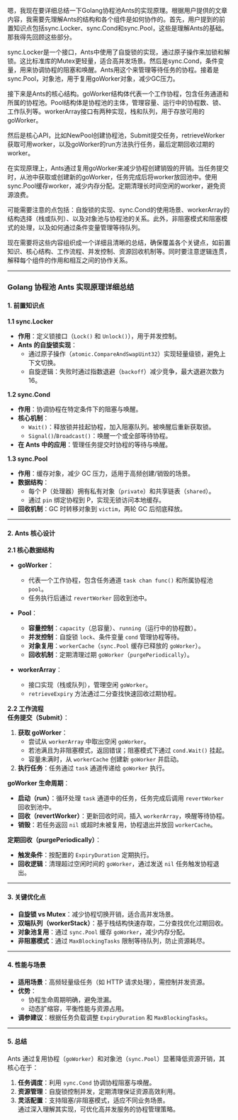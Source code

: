 嗯，我现在要详细总结一下Golang协程池Ants的实现原理。根据用户提供的文章内容，我需要先理解Ants的结构和各个组件是如何协作的。首先，用户提到的前置知识点包括sync.Locker、sync.Cond和sync.Pool，这些是理解Ants的基础。那我得先回顾这些部分。

sync.Locker是一个接口，Ants中使用了自旋锁的实现，通过原子操作来加锁和解锁。这比标准库的Mutex更轻量，适合高并发场景。然后是sync.Cond，条件变量，用来协调协程的阻塞和唤醒。Ants用这个来管理等待任务的协程。接着是sync.Pool，对象池，用于复用goWorker对象，减少GC压力。

接下来是Ants的核心结构。goWorker结构体代表一个工作协程，包含任务通道和所属的协程池。Pool结构体是协程池的主体，管理容量、运行中的协程数、锁、工作队列等。workerArray接口有两种实现，栈和队列，用于存放可用的goWorker。

然后是核心API，比如NewPool创建协程池，Submit提交任务，retrieveWorker获取可用worker，以及goWorker的run方法执行任务，最后定期回收过期的worker。

在实现原理上，Ants通过复用goWorker来减少协程创建销毁的开销。当任务提交时，从池中获取或创建新的goWorker，任务完成后将worker放回池中。使用sync.Pool缓存worker，减少内存分配。定期清理长时间空闲的worker，避免资源浪费。

可能需要注意的点包括：自旋锁的实现、sync.Cond的使用场景、workerArray的结构选择（栈或队列）、以及对象池与协程池的关系。此外，非阻塞模式和阻塞模式的处理，以及如何通过条件变量管理等待队列。

现在需要将这些内容组织成一个详细且清晰的总结，确保覆盖各个关键点，如前置知识、核心结构、工作流程、并发控制、资源回收机制等。同时要注意逻辑连贯，解释每个组件的作用和相互之间的协作关系。

---

### Golang 协程池 Ants 实现原理详细总结

#### 1. 前置知识点

**1.1 sync.Locker**

- **作用**：定义锁接口（`Lock()` 和 `Unlock()`），用于并发控制。
- **Ants 的自旋锁实现**：
  - 通过原子操作（`atomic.CompareAndSwapUint32`）实现轻量级锁，避免上下文切换。
  - 自旋逻辑：失败时通过指数退避（`backoff`）减少竞争，最大退避次数为 16。

**1.2 sync.Cond**

- **作用**：协调协程在特定条件下的阻塞与唤醒。
- **核心机制**：
  - `Wait()`：释放锁并挂起协程，加入阻塞队列。被唤醒后重新获取锁。
  - `Signal()`/`Broadcast()`：唤醒一个或全部等待协程。
- **在 Ants 中的应用**：管理任务提交时协程的等待与唤醒。

**1.3 sync.Pool**

- **作用**：缓存对象，减少 GC 压力，适用于高频创建/销毁的场景。
- **数据结构**：
  - 每个 P（处理器）拥有私有对象（`private`）和共享链表（`shared`）。
  - 通过 `pin` 绑定协程到 P，实现无锁访问本地缓存。
- **回收机制**：GC 时转移对象到 `victim`，两轮 GC 后彻底释放。

---

#### 2. Ants 核心设计

**2.1 核心数据结构**

- **goWorker**：
  - 代表一个工作协程，包含任务通道 `task chan func()` 和所属协程池 `pool`。
  - 任务执行后通过 `revertWorker` 回收到池中。
- **Pool**：

  - **容量控制**：`capacity`（总容量）、`running`（运行中的协程数）。
  - **并发控制**：自旋锁 `lock`、条件变量 `cond` 管理协程等待。
  - **对象复用**：`workerCache`（`sync.Pool` 缓存已释放的 `goWorker`）。
  - **回收机制**：定期清理过期 `goWorker`（`purgePeriodically`）。

- **workerArray**：
  - 接口实现（栈或队列），管理空闲 `goWorker`。
  - `retrieveExpiry` 方法通过二分查找快速回收过期协程。

**2.2 工作流程**  
**任务提交（Submit）**：

1. **获取 goWorker**：
   - 尝试从 `workerArray` 中取出空闲 `goWorker`。
   - 若池满且为非阻塞模式，返回错误；阻塞模式下通过 `cond.Wait()` 挂起。
   - 容量未满时，从 `workerCache` 创建新 `goWorker` 并启动。
2. **执行任务**：任务通过 `task` 通道传递给 `goWorker` 执行。

**goWorker 生命周期**：

- **启动（run）**：循环处理 `task` 通道中的任务，任务完成后调用 `revertWorker` 回收到池中。
- **回收（revertWorker）**：更新回收时间，插入 `workerArray`，唤醒等待协程。
- **销毁**：若任务返回 `nil` 或超时未被复用，协程退出并放回 `workerCache`。

**定期回收（purgePeriodically）**：

- **触发条件**：按配置的 `ExpiryDuration` 定期执行。
- **回收逻辑**：清理超过空闲时间的 `goWorker`，通过发送 `nil` 任务触发协程退出。

---

#### 3. 关键优化点

- **自旋锁 vs Mutex**：减少协程切换开销，适合高并发场景。
- **双端队列（workerStack）**：基于栈结构快速存取，二分查找优化过期回收。
- **对象池复用**：通过 `sync.Pool` 缓存 `goWorker`，减少内存分配。
- **非阻塞模式**：通过 `MaxBlockingTasks` 限制等待队列，防止资源耗尽。

---

#### 4. 性能与场景

- **适用场景**：高频轻量级任务（如 HTTP 请求处理），需控制并发资源。
- **优势**：
  - 协程生命周期明确，避免泄漏。
  - 动态扩缩容，平衡性能与资源占用。
- **调参建议**：根据任务负载调整 `ExpiryDuration` 和 `MaxBlockingTasks`。

---

#### 5. 总结

Ants 通过复用协程（`goWorker`）和对象池（`sync.Pool`）显著降低资源开销，其核心在于：

1. **任务调度**：利用 `sync.Cond` 协调协程阻塞与唤醒。
2. **资源管理**：自旋锁控制并发，定期清理保证资源高效利用。
3. **灵活配置**：支持阻塞/非阻塞模式，适应不同业务场景。  
   通过深入理解其实现，可优化高并发服务的协程管理策略。
